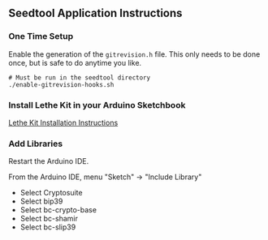 ## Seedtool Application Instructions

### One Time Setup

Enable the generation of the `gitrevision.h` file.  This only needs to
be done once, but is safe to do anytime you like.

    # Must be run in the seedtool directory
    ./enable-gitrevision-hooks.sh

### Install Lethe Kit in your Arduino Sketchbook

[Lethe Kit Installation Instructions](../doc/installation.md)


### Add Libraries

Restart the Arduino IDE.

From the Arduino IDE, menu "Sketch" -> "Include Library"
* Select Cryptosuite
* Select bip39
* Select bc-crypto-base
* Select bc-shamir
* Select bc-slip39

